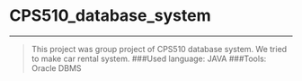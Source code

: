 # CPS510_database_system
---
>This project was group project of CPS510 database system.
>We tried to make car rental system.
###Used language: JAVA
###Tools: Oracle DBMS
